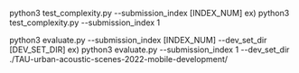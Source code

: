 python3 test_complexity.py --submission_index [INDEX_NUM]
ex) python3 test_complexity.py --submission_index 1

python3 evaluate.py --submission_index [INDEX_NUM] --dev_set_dir [DEV_SET_DIR]
ex) python3 evaluate.py --submission_index 1 --dev_set_dir ./TAU-urban-acoustic-scenes-2022-mobile-development/
